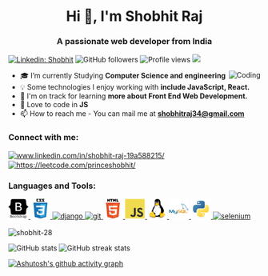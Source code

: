 <h1 align="center">Hi 👋, I'm Shobhit Raj</h1>
<h3 align="center">A passionate web developer from India</h3>

[![Linkedin: Shobhit](https://img.shields.io/badge/-Shobhit-blue?style=flat-square&logo=Linkedin&logoColor=white&link=https://www.linkedin.com/in/shobhit-raj-19a588215/)](https://www.linkedin.com/in/shobhit-raj-19a588215/)
![GitHub followers](https://img.shields.io/github/followers/shobhit-28?label=Followers&style=social)
![Profile views](https://gpvc.arturio.dev/shobhit-28)
![](https://komarev.com/ghpvc/?shobhit-28&style=for-the-badge)


<img alt="Coding" src="https://c.tenor.com/2uyENRmiUt0AAAAM/coding.gif" align="right"/>

- 🎓 I’m currently Studying **Computer Science and engineering**
- 💡 Some technologies I enjoy working with **include JavaScript, React.**
- 🌱 I'm on track for learning **more about Front End Web Development.**
- 💬 Love to code in **JS**
- 📫 How to reach me - You can mail me at **shobhitraj34@gmail.com**

<h3 align="left">Connect with me:</h3>
<p align="left">
<a href="https://www.linkedin.com/in/shobhit-raj-19a588215/" target="blank"><img align="center" src="https://raw.githubusercontent.com/rahuldkjain/github-profile-readme-generator/master/src/images/icons/Social/linked-in-alt.svg" alt="www.linkedin.com/in/shobhit-raj-19a588215/" height="30" width="40" /></a>
<a href="https://leetcode.com/princeshobhit/" target="blank"><img align="center" src="https://raw.githubusercontent.com/rahuldkjain/github-profile-readme-generator/master/src/images/icons/Social/leet-code.svg" alt="https://leetcode.com/princeshobhit/" height="30" width="40" /></a>
</p>

<h3 align="left">Languages and Tools:</h3>
<p align="left"> <a href="https://getbootstrap.com" target="_blank" rel="noreferrer"> <img src="https://raw.githubusercontent.com/devicons/devicon/master/icons/bootstrap/bootstrap-plain-wordmark.svg" alt="bootstrap" width="40" height="40"/> </a> <a href="https://www.w3schools.com/css/" target="_blank" rel="noreferrer"> <img src="https://raw.githubusercontent.com/devicons/devicon/master/icons/css3/css3-original-wordmark.svg" alt="css3" width="40" height="40"/> </a> <a href="https://www.djangoproject.com/" target="_blank" rel="noreferrer"> <img src="https://cdn.worldvectorlogo.com/logos/django.svg" alt="django" width="40" height="40"/> </a> <a href="https://git-scm.com/" target="_blank" rel="noreferrer"> <img src="https://www.vectorlogo.zone/logos/git-scm/git-scm-icon.svg" alt="git" width="40" height="40"/> </a> <a href="https://www.w3.org/html/" target="_blank" rel="noreferrer"> <img src="https://raw.githubusercontent.com/devicons/devicon/master/icons/html5/html5-original-wordmark.svg" alt="html5" width="40" height="40"/> </a> <a href="https://developer.mozilla.org/en-US/docs/Web/JavaScript" target="_blank" rel="noreferrer"> <img src="https://raw.githubusercontent.com/devicons/devicon/master/icons/javascript/javascript-original.svg" alt="javascript" width="40" height="40"/> </a> <a href="https://www.linux.org/" target="_blank" rel="noreferrer"> <img src="https://raw.githubusercontent.com/devicons/devicon/master/icons/linux/linux-original.svg" alt="linux" width="40" height="40"/> </a> <a href="https://www.mysql.com/" target="_blank" rel="noreferrer"> <img src="https://raw.githubusercontent.com/devicons/devicon/master/icons/mysql/mysql-original-wordmark.svg" alt="mysql" width="40" height="40"/> </a> <a href="https://www.python.org" target="_blank" rel="noreferrer"> <img src="https://raw.githubusercontent.com/devicons/devicon/master/icons/python/python-original.svg" alt="python" width="40" height="40"/> </a> <a href="https://www.selenium.dev" target="_blank" rel="noreferrer"> <img src="https://raw.githubusercontent.com/detain/svg-logos/780f25886640cef088af994181646db2f6b1a3f8/svg/selenium-logo.svg" alt="selenium" width="40" height="40"/> </a> </p>

<p><img align="center" src="https://github-readme-stats.vercel.app/api/top-langs?username=shobhit-28&show_icons=true&locale=en&layout=compact" alt="shobhit-28" /></p>

![GitHub stats](https://github-readme-stats.vercel.app/api?username=shobhit-28&show_icons=true)  ![GitHub streak stats](https://github-readme-streak-stats.herokuapp.com/?user=shobhit-28)  

[![Ashutosh's github activity graph](https://github-readme-activity-graph.vercel.app/graph?username=shobhit-28&bg_color=000000&color=ff9696&line=ff0000&point=1a1919&area=true&hide_border=true)](https://github.com/shobhit-28)



